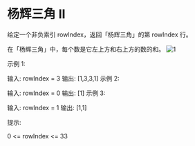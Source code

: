 # 杨辉三角 II

给定一个非负索引 rowIndex，返回「杨辉三角」的第 rowIndex 行。

在「杨辉三角」中，每个数是它左上方和右上方的数的和。
![1](https://pic.leetcode-cn.com/1626927345-DZmfxB-PascalTriangleAnimated2.gif)

示例 1:

输入: rowIndex = 3
输出: [1,3,3,1]
示例 2:

输入: rowIndex = 0
输出: [1]
示例 3:

输入: rowIndex = 1
输出: [1,1]

提示:

0 <= rowIndex <= 33
